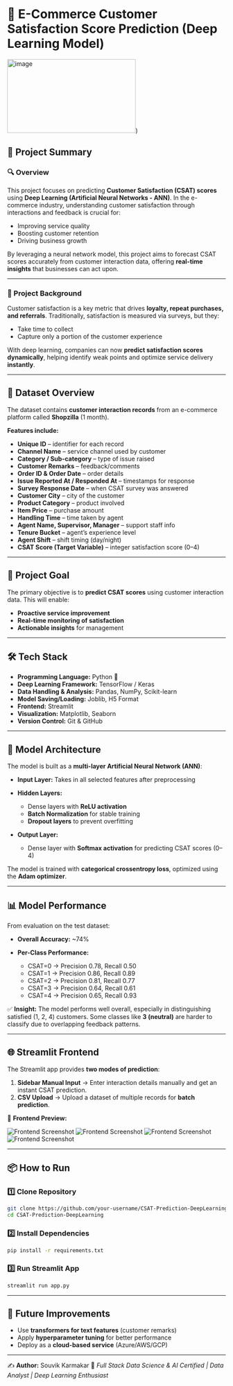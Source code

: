 # 🛒 E-Commerce Customer Satisfaction Score Prediction (Deep Learning Model)

<img width="296" height="170" alt="image" src="https://github.com/user-attachments/assets/e4aecc53-7d6a-46ba-8f9b-cd5f8db5f1dd" />)
  

## 📌 Project Summary

### 🔍 Overview

This project focuses on predicting **Customer Satisfaction (CSAT) scores** using **Deep Learning (Artificial Neural Networks - ANN)**. In the e-commerce industry, understanding customer satisfaction through interactions and feedback is crucial for:

* Improving service quality
* Boosting customer retention
* Driving business growth

By leveraging a neural network model, this project aims to forecast CSAT scores accurately from customer interaction data, offering **real-time insights** that businesses can act upon.

---

### 📖 Project Background

Customer satisfaction is a key metric that drives **loyalty, repeat purchases, and referrals**. Traditionally, satisfaction is measured via surveys, but they:

* Take time to collect
* Capture only a portion of the customer experience

With deep learning, companies can now **predict satisfaction scores dynamically**, helping identify weak points and optimize service delivery **instantly**.

---

## 📂 Dataset Overview

The dataset contains **customer interaction records** from an e-commerce platform called **Shopzilla** (1 month).

**Features include:**

* **Unique ID** – identifier for each record
* **Channel Name** – service channel used by customer
* **Category / Sub-category** – type of issue raised
* **Customer Remarks** – feedback/comments
* **Order ID & Order Date** – order details
* **Issue Reported At / Responded At** – timestamps for response
* **Survey Response Date** – when CSAT survey was answered
* **Customer City** – city of the customer
* **Product Category** – product involved
* **Item Price** – purchase amount
* **Handling Time** – time taken by agent
* **Agent Name, Supervisor, Manager** – support staff info
* **Tenure Bucket** – agent’s experience level
* **Agent Shift** – shift timing (day/night)
* **CSAT Score (Target Variable)** – integer satisfaction score (0–4)

---

## 🎯 Project Goal

The primary objective is to **predict CSAT scores** using customer interaction data. This will enable:

* **Proactive service improvement**
* **Real-time monitoring of satisfaction**
* **Actionable insights** for management

---

## 🛠️ Tech Stack

* **Programming Language:** Python 🐍
* **Deep Learning Framework:** TensorFlow / Keras
* **Data Handling & Analysis:** Pandas, NumPy, Scikit-learn
* **Model Saving/Loading:** Joblib, H5 Format
* **Frontend:** Streamlit
* **Visualization:** Matplotlib, Seaborn
* **Version Control:** Git & GitHub

---

## 🧠 Model Architecture

The model is built as a **multi-layer Artificial Neural Network (ANN)**:

* **Input Layer:** Takes in all selected features after preprocessing
* **Hidden Layers:**

  * Dense layers with **ReLU activation**
  * **Batch Normalization** for stable training
  * **Dropout layers** to prevent overfitting
* **Output Layer:**

  * Dense layer with **Softmax activation** for predicting CSAT scores (0–4)

The model is trained with **categorical crossentropy loss**, optimized using the **Adam optimizer**.

---

## 📊 Model Performance

From evaluation on the test dataset:

* **Overall Accuracy:** \~74%
* **Per-Class Performance:**

  * CSAT=0 → Precision 0.78, Recall 0.50
  * CSAT=1 → Precision 0.86, Recall 0.89
  * CSAT=2 → Precision 0.81, Recall 0.77
  * CSAT=3 → Precision 0.64, Recall 0.61
  * CSAT=4 → Precision 0.65, Recall 0.93

✅ **Insight:** The model performs well overall, especially in distinguishing satisfied (1, 2, 4) customers. Some classes like **3 (neutral)** are harder to classify due to overlapping feedback patterns.

---

## 🌐 Streamlit Frontend

The Streamlit app provides **two modes of prediction**:

1. **Sidebar Manual Input** → Enter interaction details manually and get an instant CSAT prediction.
2. **CSV Upload** → Upload a dataset of multiple records for **batch prediction**.

📸 **Frontend Preview:**

![Frontend Screenshot](https://github.com/Souvik-karmakar/Deep_Learning---Ecommerce_CSAT_Prediction_Model/blob/main/Streamlit/Project1SS.png)
![Frontend Screenshot](https://github.com/Souvik-karmakar/Deep_Learning---Ecommerce_CSAT_Prediction_Model/blob/main/Streamlit/ss2_ann.png)
![Frontend Screenshot](https://github.com/Souvik-karmakar/Deep_Learning---Ecommerce_CSAT_Prediction_Model/blob/main/Streamlit/ss3_ann.png)
![Frontend Screenshot](https://github.com/Souvik-karmakar/Deep_Learning---Ecommerce_CSAT_Prediction_Model/blob/main/Streamlit/ss4_ann.png)


---

## 📦 How to Run

### 1️⃣ Clone Repository

```bash
git clone https://github.com/your-username/CSAT-Prediction-DeepLearning.git
cd CSAT-Prediction-DeepLearning
```

### 2️⃣ Install Dependencies

```bash
pip install -r requirements.txt
```

### 3️⃣ Run Streamlit App

```bash
streamlit run app.py
```

---

## 📌 Future Improvements

* Use **transformers for text features** (customer remarks)
* Apply **hyperparameter tuning** for better performance
* Deploy as a **cloud-based service** (Azure/AWS/GCP)

---

✍️ **Author:** Souvik Karmakar
📌 *Full Stack Data Science & AI Certified | Data Analyst | Deep Learning Enthusiast*



